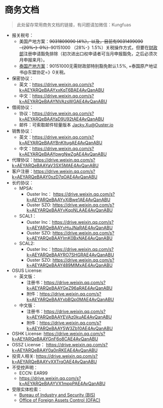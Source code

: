 # 商务文档

> 此处留存常用商务文档的链接，有问题请加微信：Kungfuas
>
> 

- 报关税号：
  - 美国产地方案：~~9031809090  (4%)，以及，目前有9031499090（20%-》0%）~~90151000 （28%-》1.5%）关税操作方式，但要在[财政部](https://gszx.mof.gov.cn/ )注册申请豁免排除（初次进出口权申请者可当月申报豁免，之后必须次月申报来月）。
  - [泰国产地方案](https://drive.weixin.qq.com/s?k=AEYARQeBAAYz9K6kGYAE4AvQanABU)：90151000无需财政部特别豁免默认1.5%, +泰国原产地证书@东盟协定=》0关税。
- 保密协议：
  - 英文：https://drive.weixin.qq.com/s?k=AEYARQeBAAYxxKqT6BAE4AvQanABU
  - 中文：https://drive.weixin.qq.com/s?k=AEYARQeBAAYNVAzsWGAE4AvQanABU
- 借阅协议：
  - 协议：https://drive.weixin.qq.com/s?k=AEYARQeBAAYaD9U92tAE4AvQanABU
  - 邮件：可索取邮件轻量版本 Jacky.Xu@Ouster.io
- 销售协议：
  - 英文：https://drive.weixin.qq.com/s?k=AEYARQeBAAYBnKItugAE4AvQanABU
  - 中文：https://drive.weixin.qq.com/s?k=AEYARQeBAAYpwgNwZgAE4AvQanABU
- 代理协议：https://drive.weixin.qq.com/s?k=AEYARQeBAAYaV3SX5MAE4AvQanABU
- 客户注册：https://drive.weixin.qq.com/s?k=AEYARQeBAAY0szD7qOAE4AvQanABU
- 长约协议：
  - MPSA:
    - Ouster Inc： https://drive.weixin.qq.com/s?k=AEYARQeBAAYyXiBwe1AE4AvQanABU
    - Ouster SZO: https://drive.weixin.qq.com/s?k=AEYARQeBAAYvKqoNLAAE4AvQanABU
  - SCAL1：
    - Ouster Inc：https://drive.weixin.qq.com/s?k=AEYARQeBAAYvHuJNaRAE4AvQanABU
    - Ouster SZO: https://drive.weixin.qq.com/s?k=AEYARQeBAAYImK0BxNAE4AvQanABU
  - SCAL2:
    - Ouster Inc：https://drive.weixin.qq.com/s?k=AEYARQeBAAYRO7SHGRAE4AvQanABU
    - Ouster SZO: https://drive.weixin.qq.com/s?k=AEYARQeBAAY489MlMxAE4AvQanABU
- OSUS License:      
  - 英文版：
    - 注册书：https://drive.weixin.qq.com/s?k=AEYARQeBAAYGeZ96aRAE4AvQanABU
    - 附件：https://drive.weixin.qq.com/s?k=AEYARQeBAAYxbBQp0MAE4AvQanABU
  - 中文版：
    - 注册书：https://drive.weixin.qq.com/s?k=AEYARQeBAAYEVAz0kuAE4AvQanABU
    - 附件：https://drive.weixin.qq.com/s?k=AEYARQeBAAY5W3Zb10AE4AvQanABU
- OSHK License:    https://drive.weixin.qq.com/s?k=AEYARQeBAAYGnF6o8CAE4AvQanABU
- OSSZ License：  https://drive.weixin.qq.com/s?k=AEYARQeBAAY0a0nRKEAE4AvQanABU
- 投资人相关: https://drive.weixin.qq.com/s?k=AEYARQeBAAYvXXTrqOAE4AvQanABU
- 不受控声明：
  - ECCN: EAR99
  - https://drive.weixin.qq.com/s?k=AEYARQeBAAYVX1mppPAE4AvQanABU
- 受限实体检索：
  - [Bureau of Industry and Security (BIS)](https://legacy.export.gov/csl-search)
  - [Office of Foreign Assets Control (OFAC)](https://sanctionssearch.ofac.treas.gov/)

